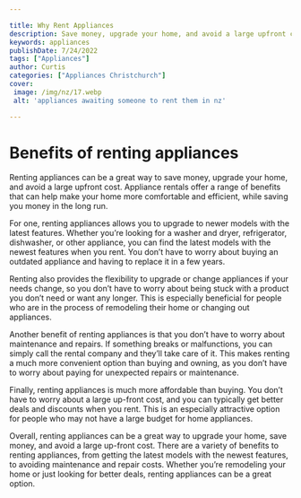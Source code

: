 ```yaml
---

title: Why Rent Appliances
description: Save money, upgrade your home, and avoid a large upfront cost by renting appliances - read on to learn more about the benefits of appliance rentals!
keywords: appliances
publishDate: 7/24/2022
tags: ["Appliances"]
author: Curtis
categories: ["Appliances Christchurch"]
cover: 
 image: /img/nz/17.webp
 alt: 'appliances awaiting someone to rent them in nz'

---
```


# Benefits of renting appliances

Renting appliances can be a great way to save money, upgrade your home, and avoid a large upfront cost. Appliance rentals offer a range of benefits that can help make your home more comfortable and efficient, while saving you money in the long run.

For one, renting appliances allows you to upgrade to newer models with the latest features. Whether you’re looking for a washer and dryer, refrigerator, dishwasher, or other appliance, you can find the latest models with the newest features when you rent. You don’t have to worry about buying an outdated appliance and having to replace it in a few years.

Renting also provides the flexibility to upgrade or change appliances if your needs change, so you don’t have to worry about being stuck with a product you don’t need or want any longer. This is especially beneficial for people who are in the process of remodeling their home or changing out appliances.

Another benefit of renting appliances is that you don’t have to worry about maintenance and repairs. If something breaks or malfunctions, you can simply call the rental company and they’ll take care of it. This makes renting a much more convenient option than buying and owning, as you don’t have to worry about paying for unexpected repairs or maintenance.

Finally, renting appliances is much more affordable than buying. You don’t have to worry about a large up-front cost, and you can typically get better deals and discounts when you rent. This is an especially attractive option for people who may not have a large budget for home appliances.

Overall, renting appliances can be a great way to upgrade your home, save money, and avoid a large up-front cost. There are a variety of benefits to renting appliances, from getting the latest models with the newest features, to avoiding maintenance and repair costs. Whether you’re remodeling your home or just looking for better deals, renting appliances can be a great option.